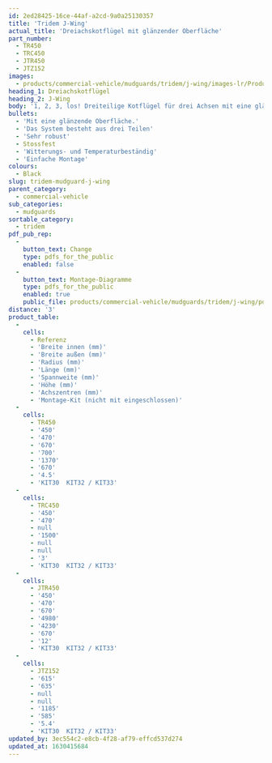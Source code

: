 ```yaml
---
id: 2ed28425-16ce-44af-a2cd-9a0a25130357
title: 'Tridem J-Wing'
actual_title: 'Dreiachskotflügel mit glänzender Oberfläche'
part_number:
  - TR450
  - TRC450
  - JTR450
  - JTZ152
images:
  - products/commercial-vehicle/mudguards/tridem/j-wing/images-lr/Product_Image_776x776_(518x518_focus_area)-JTR450_01.jpg
heading_1: Dreiachskotflügel
heading_2: J-Wing
body: '1, 2, 3, los! Dreiteilige Kotflügel für drei Achsen mit eine glänzende Oberfläche.'
bullets:
  - 'Mit eine glänzende Oberfläche.'
  - 'Das System besteht aus drei Teilen'
  - 'Sehr robust'
  - Stossfest
  - 'Witterungs- und Temperaturbeständig'
  - 'Einfache Montage'
colours:
  - Black
slug: tridem-mudguard-j-wing
parent_category:
  - commercial-vehicle
sub_categories:
  - mudguards
sortable_category:
  - tridem
pdf_pub_rep:
  -
    button_text: Change
    type: pdfs_for_the_public
    enabled: false
  -
    button_text: Montage-Diagramme
    type: pdfs_for_the_public
    enabled: true
    public_file: products/commercial-vehicle/mudguards/tridem/j-wing/pdf-lr/PIL-SAL-0018.pdf
distance: '3'
product_table:
  -
    cells:
      - Referenz
      - 'Breite innen (mm)'
      - 'Breite außen (mm)'
      - 'Radius (mm)'
      - 'Länge (mm)'
      - 'Spannweite (mm)'
      - 'Höhe (mm)'
      - 'Achszentren (mm)'
      - 'Montage-Kit (nicht mit eingeschlossen)'
  -
    cells:
      - TR450
      - '450'
      - '470'
      - '670'
      - '700'
      - '1370'
      - '670'
      - '4.5'
      - 'KIT30  KIT32 / KIT33'
  -
    cells:
      - TRC450
      - '450'
      - '470'
      - null
      - '1500'
      - null
      - null
      - '3'
      - 'KIT30  KIT32 / KIT33'
  -
    cells:
      - JTR450
      - '450'
      - '470'
      - '670'
      - '4980'
      - '4230'
      - '670'
      - '12'
      - 'KIT30  KIT32 / KIT33'
  -
    cells:
      - JTZ152
      - '615'
      - '635'
      - null
      - null
      - '1185'
      - '585'
      - '5.4'
      - 'KIT30  KIT32 / KIT33'
updated_by: 3ec554c2-e8cb-4f28-af79-effcd537d274
updated_at: 1630415684
---
```

